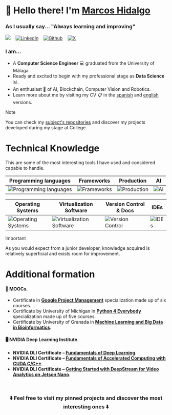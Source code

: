 # 👋 Hello there! I'm [Marcos Hidalgo](https://github.com/MarkosHB) 

### As I usually say... "Always learning and improving"

<a href="mailto:marcoshidalgobanos@gmail.com?subject=Hi%20Marcos%20Hidalgo"><img src="https://img.shields.io/badge/Gmail-%23D14836.svg?&style=flat&logo=gmail&logoColor=white"/></a> 
&nbsp;&nbsp; [![LinkedIn](https://custom-icon-badges.demolab.com/badge/LinkedIn-0A66C2?logo=linkedin-white&logoColor=fff)](https://www.linkedin.com/in/marcoshidalgob)
&nbsp;&nbsp; [![Github](https://img.shields.io/badge/GitHub-181717?style=flat&logo=github&logoColor=white&link=https%3A%2F%2Fgithub.com%2FMarkosHB)](https://github.com/MarkosHB)
&nbsp;&nbsp; [![X](https://img.shields.io/twitter/follow/marcoshidalgob)](https://x.com/marcoshidalgob)

### I am...

* A **Computer Science Engineer** 💻 graduated from the University of Málaga.
* Ready and excited to begin with my professional stage as **Data Science** 📊.
* An enthusiast 📖 of AI, Blockchain, Computer Vision and Robotics.
* Learn more about me by visiting my CV 📋 in the [spanish](https://github.com/MarkosHB/MarkosHB/blob/main/MarcosHidalgoCV.pdf) and [english](https://github.com/MarkosHB/MarkosHB/blob/main/MarcosHidalgoCV_English.pdf) versions.

> [!Note]
> You can check my [subject's repositories](https://github.com/MarkosHB/MarkosHB/blob/main/UniversitySubjects.md) and discover my projects developed during my stage at College.


# Technical Knowledge
This are some of the most interesting tools I have used and considered capable to handle.

| **Programming languages** | **Frameworks** | **Production** | **AI** |
|---------------------------|-----------------|------------------------------------------|------------------|
| ![Programming languages](https://skillicons.dev/icons?i=python,r,java,cpp,c&perline=10) | ![Frameworks](https://skillicons.dev/icons?i=django,opencv,flask,fastapi&perline=10) | ![Production](https://skillicons.dev/icons?i=vercel,supabase,postgres&perline=10) | ![AI](https://skillicons.dev/icons?i=tensorflow,pytorch&perline=10) |

| **Operating Systems** | **Virtualization Software** | **Version Control & Docs** | **IDEs** |
|-----------------------|-------------------|----------------------------------------|------------------|
| ![Operating Systems](https://skillicons.dev/icons?i=linux,windows,ubuntu,debian&perline=10) | ![Virtualization Software](https://skillicons.dev/icons?i=docker,kubernetes,anaconda&perline=10) | ![Version Control](https://skillicons.dev/icons?i=git,github,markdown,latex&perline=10) | ![IDEs](https://skillicons.dev/icons?i=vscode,pycharm,idea&perline=10) | 

> [!Important]
> As you would expect from a junior developer, knowledge acquired is relatively superficial and exists room for improvement.


# Additional formation

#### 🚀 MOOCs.
*  Certificate in **[Google Project Management](https://www.coursera.org/professional-certificates/google-project-management?)** specialization made up of six courses.
*  Certificate by University of Michigan in **[Python 4 Everybody](https://www.coursera.org/specializations/python)** specialization made up of five courses.
*  Certificate by University of Granada in **[Machine Learning and Big Data in Bioinformatics](https://abierta.ugr.es/course/view.php?id=57)**.

#### 🖥️ NVIDIA Deep Learning Institute.
*  **NVIDIA DLI Certificate – [Fundamentals of Deep Learning](https://courses.nvidia.com/certificates/fa23c9b1177f481e98165b17fb69fc9d)**.
*  **NVIDIA DLI Certificate – [Fundamentals of Accelerated Computing with CUDA C/C++](https://courses.nvidia.com/certificates/9cdf38e81db44420b09072d8b91d7e85)**. 
*  **NVIDIA DLI Certificate – [Getting Started with DeepStream for Video Analytics on Jetson Nano](https://courses.nvidia.com/certificates/22239167c9994f60884829f671b29c3a)**.

&nbsp;
<h3 align=center>
  ⬇️ Feel free to visit my pinned projects and discover the most interesting ones ⬇️
</h3>

